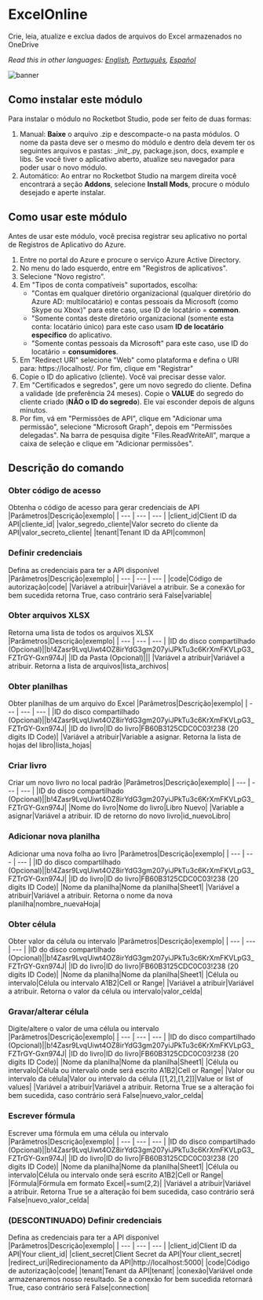 



# ExcelOnline
  
Crie, leia, atualize e exclua dados de arquivos do Excel armazenados no OneDrive  

*Read this in other languages: [English](Manual_ExcelOnline.md), [Português](Manual_ExcelOnline.pr.md), [Español](Manual_ExcelOnline.es.md)*
  
![banner](imgs/Banner_ExcelOnline.png)
## Como instalar este módulo
  
Para instalar o módulo no Rocketbot Studio, pode ser feito de duas formas:
1. Manual: __Baixe__ o arquivo .zip e descompacte-o na pasta módulos. O nome da pasta deve ser o mesmo do módulo e dentro dela devem ter os seguintes arquivos e pastas: \__init__.py, package.json, docs, example e libs. Se você tiver o aplicativo aberto, atualize seu navegador para poder usar o novo módulo.
2. Automático: Ao entrar no Rocketbot Studio na margem direita você encontrará a seção **Addons**, selecione **Install Mods**, procure o módulo desejado e aperte instalar.  



## Como usar este módulo

Antes de usar este módulo, você precisa registrar seu aplicativo no portal de Registros de Aplicativo do Azure.

1. Entre no portal do Azure e procure o serviço Azure Active Directory.
2. No menu do lado esquerdo, entre em "Registros de aplicativos".
3. Selecione "Novo registro".
4. Em "Tipos de conta compatíveis" suportados, escolha:
    - "Contas em qualquer diretório organizacional (qualquer diretório do Azure AD: multilocatário) e contas pessoais da Microsoft (como Skype ou Xbox)" para este caso, use ID de locatário = **common**.
    - "Somente contas deste diretório organizacional (somente esta conta: locatário único) para este caso usam **ID de locatário específico** do aplicativo.
    - "Somente contas pessoais da Microsoft" para este caso, use ID do locatário = **consumidores**.
5. Em "Redirect URI" selecione "Web" como plataforma e defina o URI para: https://localhost/. Por fim, clique em "Registrar"
6. Copie o ID do aplicativo (cliente). Você vai 
precisar desse valor.
7. Em "Certificados e segredos", gere um novo segredo do cliente. Defina a validade (de preferência 24 meses). Copie o **VALUE** do segredo do cliente criado (**__NÃO o ID do segredo__**). Ele vai esconder depois de alguns minutos.
8. Por fim, vá em "Permissões de API", clique em "Adicionar uma permissão", selecione "Microsoft Graph", depois em "Permissões delegadas". Na barra de pesquisa digite "Files.ReadWriteAll", marque a caixa de seleção e clique em "Adicionar permissões".

## Descrição do comando

### Obter código de acesso
  
Obtenha o código de acesso para gerar credenciais de API
|Parâmetros|Descrição|exemplo|
| --- | --- | --- |
|client_id|Client ID da API|cliente_id|
|valor_segredo_cliente|Valor secreto do cliente da API|valor_secreto_cliente|
|tenant|Tenant ID da API|common|

### Definir credenciais
  
Defina as credenciais para ter a API disponível
|Parâmetros|Descrição|exemplo|
| --- | --- | --- |
|code|Código de autorização|code|
|Variável a atribuir|Variável a atribuir. Se a conexão for bem sucedida retorna True, caso contrário será False|variable|

### Obter arquivos XLSX
  
Retorna uma lista de todos os arquivos XLSX
|Parâmetros|Descrição|exemplo|
| --- | --- | --- |
|ID do disco compartilhado (Opcional)||b!4Zasr9LvqUiwt4OZ8irYdG3gm207yiJPkTu3c6KrXmFKVLpG3_FZTrGY-Gxn974J|
|ID da Pasta (Opcional)|||
|Variável a atribuir|Variável a atribuir. Retorna a lista de arquivos|lista_archivos|

### Obter planilhas
  
Obter planilhas de um arquivo do Excel
|Parâmetros|Descrição|exemplo|
| --- | --- | --- |
|ID do disco compartilhado (Opcional)||b!4Zasr9LvqUiwt4OZ8irYdG3gm207yiJPkTu3c6KrXmFKVLpG3_FZTrGY-Gxn974J|
|ID do livro|ID do livro|FB60B3125CDC0C03!238 (20 digits ID Code)|
|Variável a atribuir|Variable a asignar. Retorna la lista de hojas del libro|lista_hojas|

### Criar livro
  
Criar um novo livro no local padrão
|Parâmetros|Descrição|exemplo|
| --- | --- | --- |
|ID do disco compartilhado (Opcional)||b!4Zasr9LvqUiwt4OZ8irYdG3gm207yiJPkTu3c6KrXmFKVLpG3_FZTrGY-Gxn974J|
|Nome do livro|Nome do livro|Libro Nuevo|
|Variable a asignar|Variável a atribuir. ID de retorno do novo livro|id_nuevoLibro|

### Adicionar nova planilha
  
Adicionar uma nova folha ao livro
|Parâmetros|Descrição|exemplo|
| --- | --- | --- |
|ID do disco compartilhado (Opcional)||b!4Zasr9LvqUiwt4OZ8irYdG3gm207yiJPkTu3c6KrXmFKVLpG3_FZTrGY-Gxn974J|
|ID do livro|ID do livro|FB60B3125CDC0C03!238 (20 digits ID Code)|
|Nome da planilha|Nome da planilha|Sheet1|
|Variável a atribuir|Variável a atribuir. Retorna o nome da nova planilha|nombre_nuevaHoja|

### Obter célula
  
Obter valor da célula ou intervalo
|Parâmetros|Descrição|exemplo|
| --- | --- | --- |
|ID do disco compartilhado (Opcional)||b!4Zasr9LvqUiwt4OZ8irYdG3gm207yiJPkTu3c6KrXmFKVLpG3_FZTrGY-Gxn974J|
|ID do livro|ID do livro|FB60B3125CDC0C03!238 (20 digits ID Code)|
|Nome da planilha|Nome da planilha|Sheet1|
|Célula ou intervalo|Célula ou intervalo A1B2|Cell or Range|
|Variável a atribuir|Variável a atribuir. Retorna o valor da célula ou intervalo|valor_celda|

### Gravar/alterar célula
  
Digite/altere o valor de uma célula ou intervalo
|Parâmetros|Descrição|exemplo|
| --- | --- | --- |
|ID do disco compartilhado (Opcional)||b!4Zasr9LvqUiwt4OZ8irYdG3gm207yiJPkTu3c6KrXmFKVLpG3_FZTrGY-Gxn974J|
|ID do livro|ID do livro|FB60B3125CDC0C03!238 (20 digits ID Code)|
|Nome da planilha|Nome da planilha|Sheet1|
|Célula ou intervalo|Célula ou intervalo onde será escrito A1B2|Cell or Range|
|Valor ou intervalo da célula|Valor ou intervalo da célula [[1,2],[1,2]]|Value or list of values|
|Variável a atribuir|Variável a atribuir. Retorna True se a alteração foi bem sucedida, caso contrário será False|nuevo_valor_celda|

### Escrever fórmula
  
Escrever uma fórmula em uma célula ou intervalo
|Parâmetros|Descrição|exemplo|
| --- | --- | --- |
|ID do disco compartilhado (Opcional)||b!4Zasr9LvqUiwt4OZ8irYdG3gm207yiJPkTu3c6KrXmFKVLpG3_FZTrGY-Gxn974J|
|ID do livro|ID do livro|FB60B3125CDC0C03!238 (20 digits ID Code)|
|Nome da planilha|Nome da planilha|Sheet1|
|Célula ou intervalo|Célula ou intervalo onde será escrito A1B2|Cell or Range|
|Fórmula|Fórmula em formato Excel|=sum(2,2)|
|Variável a atribuir|Variável a atribuir. Retorna True se a alteração foi bem sucedida, caso contrário será False|nuevo_valor_celda|

### (DESCONTINUADO) Definir credenciais
  
Defina as credenciais para ter a API disponível
|Parâmetros|Descrição|exemplo|
| --- | --- | --- |
|client_id|Client ID da API|Your client_id|
|client_secret|Client Secret da API|Your client_secret|
|redirect_uri|Redirecionamento da API|http://localhost:5000|
|code|Código de autorização|code|
|tenant|Tenant da API|tenant|
|conexão|Variável onde armazenaremos nosso resultado. Se a conexão for bem sucedida retornará True, caso contrário será False|connection|

